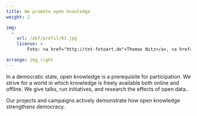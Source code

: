 ```yaml
---
title: We promote open knowledge
weight: 2

img:
  -
    url: /okf/profil/03.jpg
    license: >
        Foto: <a href="http://tnt-fotoart.de">Thomas Nitz</a>, <a href="https://www.flickr.com/photos/okfde/28069699487/in/album-72157696546500561/">Demokratielabore - Data Expedition</a>, <a href="https://creativecommons.org/licenses/by/4.0/">CC-BY 4.0</a>

arrange: img_right
---
```


In a democratic state, open knowledge is a prerequisite for participation. We strive for a world in which knowledge is freely available both online and offline. We give talks, run initiatives, and research the effects of open data..

Our projects and campaigns actively demonstrate how open knowledge strengthens democracy.
